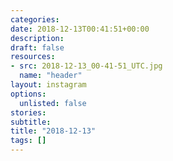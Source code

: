```yaml
---
categories:
date: 2018-12-13T00:41:51+00:00
description:
draft: false
resources:
- src: 2018-12-13_00-41-51_UTC.jpg
  name: "header"
layout: instagram
options:
  unlisted: false
stories:
subtitle:
title: "2018-12-13"
tags: []
---
```


 
